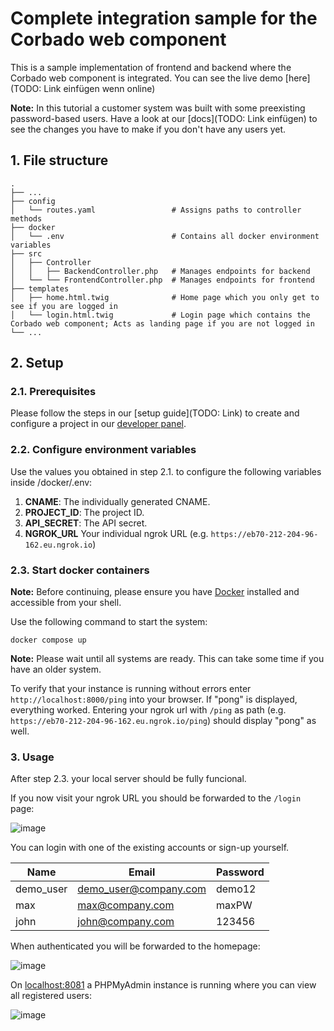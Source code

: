 # Complete integration sample for the Corbado web component
This is a sample implementation of frontend and backend where the Corbado web component is integrated. You can see the live demo [here](TODO: Link einfügen wenn online)

**Note:** In this tutorial a customer system was built with some preexisting password-based users. Have a look at our [docs](TODO: Link einfügen) to see the changes you have to make if you don't have any users yet.

## 1. File structure
    .
    ├── ...
    ├── config                        
    │   └── routes.yaml                 # Assigns paths to controller methods    
    ├── docker                        
    │   └── .env                        # Contains all docker environment variables   
    ├── src                             
    │   ├── Controller                  
    │   │   ├── BackendController.php   # Manages endpoints for backend
    │   └── └── FrontendController.php  # Manages endpoints for frontend
    ├── templates                     
    │   ├── home.html.twig              # Home page which you only get to see if you are logged in
    │   └── login.html.twig             # Login page which contains the Corbado web component; Acts as landing page if you are not logged in
    └── ...

## 2. Setup

### 2.1. Prerequisites

Please follow the steps in our [setup guide](TODO: Link) to create and configure a project in our [developer panel](https://app.corabdo.com).

### 2.2. Configure environment variables

Use the values you obtained in step 2.1. to configure the following variables inside /docker/.env:
1. **CNAME**: The individually generated CNAME.
2. **PROJECT_ID**: The project ID.
3. **API_SECRET**: The API secret.
4. **NGROK_URL** Your individual ngrok URL (e.g. `https://eb70-212-204-96-162.eu.ngrok.io`)

### 2.3. Start docker containers

**Note:** Before continuing, please ensure you have [Docker](https://www.docker.com/products/docker-desktop/) installed and accessible from your shell.

Use the following command to start the system:
```
docker compose up
```
**Note:** Please wait until all systems are ready. This can take some time if you have an older system.

To verify that your instance is running without errors enter `http://localhost:8000/ping` into your browser. If "pong" is displayed, everything worked. Entering your ngrok url with `/ping` as path (e.g. `https://eb70-212-204-96-162.eu.ngrok.io/ping`) should display "pong" as well.

### 3. Usage

After step 2.3. your local server should be fully funcional.

If you now visit your ngrok URL you should be forwarded to the `/login` page:

![image](https://user-images.githubusercontent.com/23581140/208479745-4dc9acaa-cc43-4324-bfd4-ad2ecf0f7901.png)

You can login with one of the existing accounts or sign-up yourself.

| Name | Email | Password |
| --- | --- | --- |
| demo_user | demo_user@company.com | demo12 |
| max | max@company.com | maxPW |
| john | john@company.com | 123456 |

When authenticated you will be forwarded to the homepage:

![image](https://user-images.githubusercontent.com/23581140/208479917-e82f06a9-98d1-406d-89d5-aaceb6bdbb2b.png)

On [localhost:8081](http://localhost:8081) a PHPMyAdmin instance is running where you can view all registered users:

![image](https://user-images.githubusercontent.com/23581140/208480126-65f84460-8914-40e8-a964-ac48bfdeec2f.png)

